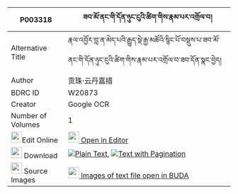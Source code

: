 |P003318|ཟབ་མོ་ནང་གི་དོན་ཉུང་ངུའི་ཚིག་གིས་རྣམ་པར་འགྲོལ་བ། 
| --- | --- 
|Alternative Title |རྣལ་འབྱོར་བླ་ན་མེད་པའི་རྒྱུད་སྡེ་རྒྱ་མཚོའི་སྙིང་པོ་བསྡུས་པ་ཟབ་མོ་ནང་གི་དོན་ཉུང་ངུའི་ཚིག་གིས་རྣམ་པར་འགྲོལ་བ་ཟབ་དོན་སྣང་བྱེད།
|Author| 贡珠·云丹嘉措
|BDRC ID | W20873
|Creator | Google OCR
|Number of Volumes| 1
|<img width="25" src="https://img.icons8.com/color/25/000000/edit-property.png">Edit Online| [<img width="25" src="https://avatars.githubusercontent.com/u/45091458?s=200&v=4"> Open in Editor](http://editor.openpecha.org/P003318)
|<img width="25" src="https://img.icons8.com/fluent/48/000000/download-2.png"/>  Download | [![](https://img.icons8.com/color/20/000000/txt.png)Plain Text](https://github.com/Openpecha/P003318/releases/download/v1/zabmo_nang_gi_don_nyungngu_i_t_plain_P003318.zip), [![](https://img.icons8.com/color/20/000000/txt.png)Text with Pagination](https://github.com/Openpecha/P003318/releases/download/v1/zabmo_nang_gi_don_nyungngu_i_t_pages_P003318.zip)
|<img width="25" src="https://img.icons8.com/plasticine/100/000000/pictures-folder.png"/>  Source Images | [<img width="25" src="https://library.bdrc.io/icons/BUDA-small.svg"> Images of text file open in BUDA](https://library.bdrc.io/show/bdr:W20873)